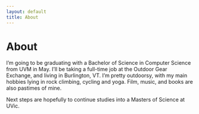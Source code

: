 ```yaml
---
layout: default
title: About
---
```

# About
I’m going to be graduating with a Bachelor of Science in Computer Science from UVM in May. I’ll be taking a full-time job at the Outdoor Gear Exchange, and living in Burlington, VT. I’m pretty outdoorsy, with my main hobbies lying in rock climbing, cycling and yoga. Film, music, and books are also pastimes of mine.

Next steps are hopefully to continue studies into a Masters of Science at UVic.
